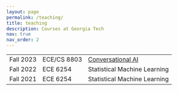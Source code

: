 ```yaml
---
layout: page
permalink: /teaching/
title: teaching
description: Courses at Georgia Tech
nav: true
nav_order: 2
---
```


<table class="table table-borderless table-hover text-left">
<tbody id="myTable">

<tr class="d-flex">
<td class="col-2">Fall 2023</td>
<td class="col-3"><a class=""> ECE/CS 8803</a></td>
<td class="col-8"><a href='https://drive.google.com/file/d/14Z-T_DqyWyklN0lkUoSDu9ldm1ZCyU3L/view?usp=drive_link'>Conversational AI</a></td>
<!--<td class="col-8"><a class=""> Conversational AI </a></td> -->
</tr>

<tr class="d-flex">
<td class="col-2">Fall 2022</td>
<td class="col-3"><a class=""> ECE 6254</a></td>
<td class="col-8"><a class=""> Statistical Machine Learning </a></td>
</tr>

<tr class="d-flex">
<td class="col-2">Fall 2021</td>
<td class="col-3"><a class=""> ECE 6254</a></td>
<td class="col-8"><a class=""> Statistical Machine Learning </a></td>
</tr>

</tbody>
</table>
